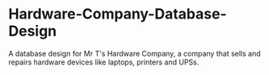 # Hardware-Company-Database-Design
A database design for Mr T's Hardware Company, a company that sells and repairs hardware devices like laptops, printers and UPSs.
